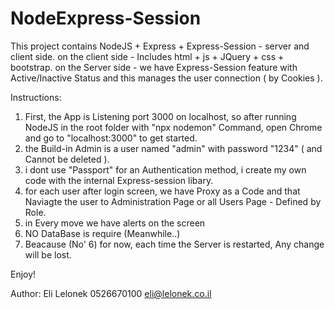 # NodeExpress-Session

This project contains NodeJS + Express + Express-Session - server and client side.
on the client side - Includes html + js + JQuery + css + bootstrap.
on the Server side - we have Express-Session feature with Active/Inactive Status and this manages the user connection
( by Cookies ).

Instructions:

1) First, the App is Listening port 3000 on localhost, so after running NodeJS in the root folder with "npx nodemon" Command, open Chrome and go to "localhost:3000" to get started.
2) the Build-in Admin is a user named "admin" with password "1234" ( and Cannot be deleted ).
3) i dont use "Passport" for an Authentication method, i create my own code with the internal Express-session libary.
4) for each user after login screen, we have Proxy as a Code and that Naviagte the user to Administration Page or all Users Page - Defined by Role.
5) in Every move we have alerts on the screen
6) NO DataBase is require (Meanwhile..)
7) Beacause (No' 6) for now, each time the Server is restarted, Any change will be lost.


Enjoy!

Author:
Eli Lelonek
0526670100
eli@lelonek.co.il